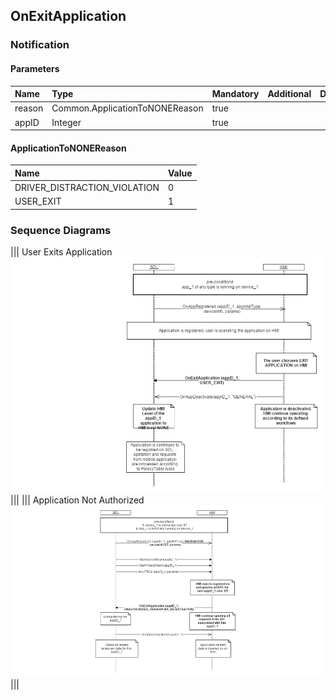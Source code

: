 ## OnExitApplication


### Notification

#### Parameters

|Name|Type|Mandatory|Additional|Description|
|:---|:---|:--------|:---------|:----------|
|reason|Common.ApplicationToNONEReason|true|||
|appID|Integer|true|||

#### ApplicationToNONEReason

|Name|Value|
|:---|:----|
|DRIVER_DISTRACTION_VIOLATION|0|
|USER_EXIT|1|

### Sequence Diagrams
|||
User Exits Application
![OnExitApplication](./assets/OnExitApplicationUser.png)
|||
|||
Application Not Authorized
![OnExitApplication](./assets/OnExitApplicationUnauth.png)
|||
